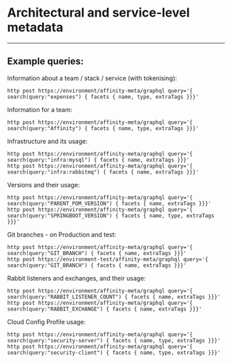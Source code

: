# Architectural and service-level metadata

----
## Example queries:

Information about a team / stack / service (with tokenising):

    http post https://environment/affinity-meta/graphql query='{ search(query:"expenses") { facets { name, type, extraTags }}}'

Information for a team:

    http post https://environment/affinity-meta/graphql query='{ search(query:"Affinity") { facets { name, type, extraTags }}}'

Infrastructure and its usage:

    http post https://environment/affinity-meta/graphql query='{ search(query:"infra:mysql") { facets { name, extraTags }}}'
    http post https://environment/affinity-meta/graphql query='{ search(query:"infra:rabbitmq") { facets { name, extraTags }}}'

Versions and their usage:

    http post https://environment/affinity-meta/graphql query='{ search(query:"PARENT_POM_VERSION") { facets { name, extraTags }}}'
    http post https://environment/affinity-meta/graphql query='{ search(query:"SPRINGBOOT_VERSION") { facets { name, type, extraTags }}}'

Git branches - on Production and test:

    http post https://environment/affinity-meta/graphql query='{ search(query:"GIT_BRANCH") { facets { name, extraTags }}}'
    http post https://environment-test/affinity-meta/graphql query='{ search(query:"GIT_BRANCH") { facets { name, extraTags }}}'

Rabbit listeners and exchanges, and their usage:

    http post https://environment/affinity-meta/graphql query='{ search(query:"RABBIT_LISTENER_COUNT") { facets { name, extraTags }}}'
    http post https://environment/affinity-meta/graphql query='{ search(query:"RABBIT_EXCHANGE") { facets { name, extraTags }}}'

Cloud Config Profile usage:

    http post https://environment/affinity-meta/graphql query='{ search(query:"security-server") { facets { name, type, extraTags }}}'
    http post https://environment/affinity-meta/graphql query='{ search(query:"security-client") { facets { name, type, extraTags }}}'
